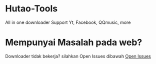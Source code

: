# Hutao-Tools
All in one downloader Support Yt, Facebook, QQmusic, more

# Mempunyai Masalah pada web?
Downloader tidak bekerja? silahkan Open Issues dibawah
[Open Issues](https://github.com/rizxyu/Hutao-Tools/issues)
